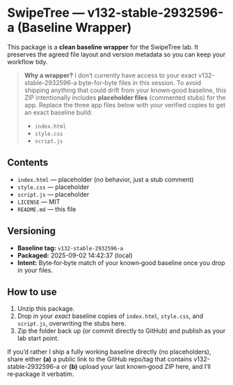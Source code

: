 # SwipeTree — v132-stable-2932596-a (Baseline Wrapper)

This package is a **clean baseline wrapper** for the SwipeTree lab. It preserves
the agreed file layout and version metadata so you can keep your workflow tidy.

> **Why a wrapper?**
> I don’t currently have access to your exact v132-stable-2932596-a byte-for-byte
> files in this session. To avoid shipping anything that could drift from your
> known‑good baseline, this ZIP intentionally includes **placeholder files**
> (commented stubs) for the app. Replace the three app files below with your
> verified copies to get an exact baseline build:
>
> - `index.html`
> - `style.css`
> - `script.js`

## Contents

- `index.html` — placeholder (no behavior, just a stub comment)
- `style.css` — placeholder
- `script.js` — placeholder
- `LICENSE` — MIT
- `README.md` — this file

## Versioning

- **Baseline tag:** `v132-stable-2932596-a`
- **Packaged:** 2025-09-02 14:42:37 (local)
- **Intent:** Byte‑for‑byte match of your known‑good baseline once you drop in your files.

## How to use

1. Unzip this package.
2. Drop in your *exact* baseline copies of `index.html`, `style.css`, and `script.js`,
   overwriting the stubs here.
3. Zip the folder back up (or commit directly to GitHub) and publish as your
   lab start point.

If you’d rather I ship a fully working baseline directly (no placeholders), share
either **(a)** a public link to the GitHub repo/tag that contains v132-stable-2932596-a
or **(b)** upload your last known‑good ZIP here, and I’ll re‑package it verbatim.

